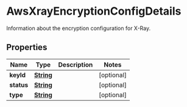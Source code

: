 

# AwsXrayEncryptionConfigDetails

Information about the encryption configuration for X-Ray.

## Properties

| Name | Type | Description | Notes |
|------------ | ------------- | ------------- | -------------|
|**keyId** | [**String**](String.md) |  |  [optional] |
|**status** | [**String**](String.md) |  |  [optional] |
|**type** | [**String**](String.md) |  |  [optional] |



